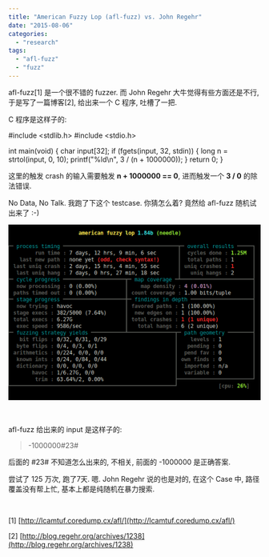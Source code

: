 ```yaml
---
title: "American Fuzzy Lop (afl-fuzz) vs. John Regehr"
date: "2015-08-06"
categories: 
  - "research"
tags: 
  - "afl-fuzz"
  - "fuzz"
---
```


afl-fuzz\[1\] 是一个很不错的 fuzzer. 而 John Regehr 大牛觉得有些方面还是不行, 于是写了一篇博客\[2\], 给出来一个 C 程序, 吐槽了一把.

C 程序是这样子的:

#include <stdlib.h>
#include <stdio.h>

int main(void) {
    char input\[32\];
    if (fgets(input, 32, stdin)) {
        long n = strtol(input, 0, 10);
        printf("%ld\\n", 3 / (n + 1000000));
    }
    return 0;
}

这里的触发 crash 的输入需要触发 **n + 1000000 == 0**, 进而触发一个 **3 / 0** 的除法错误.

No Data, No Talk. 我跑了下这个 testcase. 你猜怎么着? 竟然给 afl-fuzz 随机试出来了 :-)

[![afl-fuzz found the bug (finally)](images/afl-fuzz-finally.png)](http://hellocompiler.com/wp-content/uploads/2015/08/afl-fuzz-finally.png)

 

afl-fuzz 给出来的 input 是这样子的:

> \-1000000#23#

后面的 #23# 不知道怎么出来的, 不相关, 前面的 -1000000 是正确答案.

尝试了 125 万次, 跑了7天. 嗯. John Regehr 说的也是对的, 在这个 Case 中, 路径覆盖没有帮上忙, 基本上都是纯随机在暴力搜索.

 

\[1\] [http://lcamtuf.coredump.cx/afl/](http://lcamtuf.coredump.cx/afl/)

\[2\] [http://blog.regehr.org/archives/1238](http://blog.regehr.org/archives/1238)
